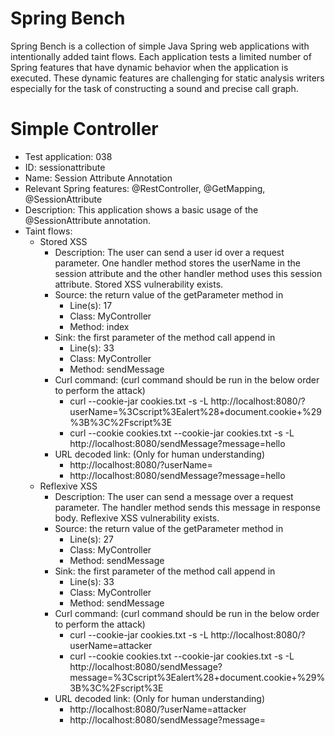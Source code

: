 # Spring Bench

Spring Bench is a collection of simple Java Spring web applications with intentionally added taint flows. 
Each application tests a limited number of Spring features that have dynamic behavior when the application is executed. 
These dynamic features are challenging for static analysis writers especially for the task of constructing a sound and precise call graph.   


# Simple Controller

* Test application: 038
* ID: sessionattribute
* Name: Session Attribute Annotation
* Relevant Spring features: @RestController, @GetMapping, @SessionAttribute
* Description: This application shows a basic usage of the @SessionAttribute annotation. 
* Taint flows: 
  * Stored XSS
      * Description: The user can send a user id over a request parameter. One handler method stores the userName in the session attribute and the other handler method uses this session attribute. Stored XSS vulnerability exists.  
      * Source: the return value of the getParameter method in 
          * Line(s): 17
          * Class: MyController
          * Method: index
      * Sink: the first parameter of the method call append in
          * Line(s): 33
          * Class: MyController
          * Method: sendMessage
      * Curl command: (curl command should be run in the below order to perform the attack)
          * curl --cookie-jar cookies.txt -s -L http://localhost:8080/?userName=%3Cscript%3Ealert%28+document.cookie+%29%3B%3C%2Fscript%3E
          * curl --cookie cookies.txt --cookie-jar cookies.txt -s -L http://localhost:8080/sendMessage?message=hello
      * URL decoded link: (Only for human understanding)
          * http://localhost:8080/?userName=<script>   alert("Yourcookie=" + document.cookie)    </script>
          * http://localhost:8080/sendMessage?message=hello
  * Reflexive XSS
      * Description: The user can send a message over a request parameter. The handler method sends this message in response body. Reflexive XSS vulnerability exists.  
      * Source: the return value of the getParameter method in 
          * Line(s): 27
          * Class: MyController
          * Method: sendMessage
      * Sink: the first parameter of the method call append in
          * Line(s): 33
          * Class: MyController
          * Method: sendMessage
      * Curl command: (curl command should be run in the below order to perform the attack)
          * curl --cookie-jar cookies.txt -s -L http://localhost:8080/?userName=attacker
          * curl --cookie cookies.txt --cookie-jar cookies.txt -s -L http://localhost:8080/sendMessage?message=%3Cscript%3Ealert%28+document.cookie+%29%3B%3C%2Fscript%3E
      * URL decoded link: (Only for human understanding)
          * http://localhost:8080/?userName=attacker
          * http://localhost:8080/sendMessage?message=<script>   alert("Yourcookie=" + document.cookie)    </script>


